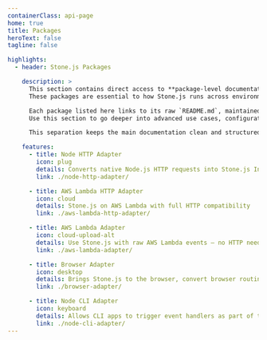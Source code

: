 ```yaml
---
containerClass: api-page
home: true
title: Packages
heroText: false
tagline: false

highlights:
  - header: Stone.js Packages

    description: >
      This section contains direct access to **package-level documentation** for various tools, adapters, and core utilities used in the Stone.js ecosystem.  
      These packages are essential to how Stone.js runs across environments, from the browser to Node.js, AWS Lambda to CLI tools.

      Each package listed here links to its raw `README.md`, maintained at the source level.  
      Use this section to go deeper into advanced use cases, configuration options, and specific integration scenarios **not yet covered** in the core API documentation.

      This separation keeps the main documentation clean and structured, while still giving you full access to everything under the hood.

    features:
      - title: Node HTTP Adapter
        icon: plug
        details: Converts native Node.js HTTP requests into Stone.js IncomingEvents for server environments
        link: ./node-http-adapter/

      - title: AWS Lambda HTTP Adapter
        icon: cloud
        details: Stone.js on AWS Lambda with full HTTP compatibility
        link: ./aws-lambda-http-adapter/

      - title: AWS Lambda Adapter
        icon: cloud-upload-alt
        details: Use Stone.js with raw AWS Lambda events — no HTTP needed
        link: ./aws-lambda-adapter/

      - title: Browser Adapter
        icon: desktop
        details: Brings Stone.js to the browser, convert browser routing events into Stone.js IncomingEvents
        link: ./browser-adapter/

      - title: Node CLI Adapter
        icon: keyboard
        details: Allows CLI apps to trigger event handlers as part of the Stone.js continuum
        link: ./node-cli-adapter/
---
```

